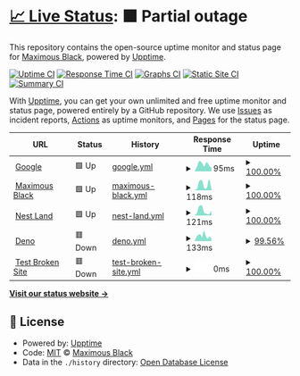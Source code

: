 # [📈 Live Status](https://maximousblk.github.io/status): <!--live status--> **🟧 Partial outage**

This repository contains the open-source uptime monitor and status page for [Maximous Black](maximousblk.now.sh), powered by [Upptime](https://github.com/upptime/upptime).

[![Uptime CI](https://github.com/maximousblk/status/workflows/Uptime%20CI/badge.svg)](https://github.com/maximousblk/status/actions?query=workflow%3A%22Uptime+CI%22)
[![Response Time CI](https://github.com/maximousblk/status/workflows/Response%20Time%20CI/badge.svg)](https://github.com/maximousblk/status/actions?query=workflow%3A%22Response+Time+CI%22)
[![Graphs CI](https://github.com/maximousblk/status/workflows/Graphs%20CI/badge.svg)](https://github.com/maximousblk/status/actions?query=workflow%3A%22Graphs+CI%22)
[![Static Site CI](https://github.com/maximousblk/status/workflows/Static%20Site%20CI/badge.svg)](https://github.com/maximousblk/status/actions?query=workflow%3A%22Static+Site+CI%22)
[![Summary CI](https://github.com/maximousblk/status/workflows/Summary%20CI/badge.svg)](https://github.com/maximousblk/status/actions?query=workflow%3A%22Summary+CI%22)

With [Upptime](https://upptime.js.org), you can get your own unlimited and free uptime monitor and status page, powered entirely by a GitHub repository. We use [Issues](https://github.com/maximousblk/status/issues) as incident reports, [Actions](https://github.com/maximousblk/status/actions) as uptime monitors, and [Pages](https://maximousblk.github.io/status) for the status page.

<!--start: status pages-->
<!-- This summary is generated by Upptime (https://github.com/upptime/upptime) -->
<!-- Do not edit this manually, your changes will be overwritten -->
<!-- prettier-ignore -->
| URL | Status | History | Response Time | Uptime |
| --- | ------ | ------- | ------------- | ------ |
| <img alt="" src="https://www.google.com/favicon.ico" height="13"> [Google](https://www.google.com) | 🟩 Up | [google.yml](https://github.com/maximousblk/status/commits/HEAD/history/google.yml) | <details><summary><img alt="Response time graph" src="./graphs/google/response-time-week.png" height="20"> 95ms</summary><br><a href="https://maximousblk.github.io/status/history/google"><img alt="Response time 76" src="https://img.shields.io/endpoint?url=https%3A%2F%2Fraw.githubusercontent.com%2Fmaximousblk%2Fstatus%2FHEAD%2Fapi%2Fgoogle%2Fresponse-time.json"></a><br><a href="https://maximousblk.github.io/status/history/google"><img alt="24-hour response time 49" src="https://img.shields.io/endpoint?url=https%3A%2F%2Fraw.githubusercontent.com%2Fmaximousblk%2Fstatus%2FHEAD%2Fapi%2Fgoogle%2Fresponse-time-day.json"></a><br><a href="https://maximousblk.github.io/status/history/google"><img alt="7-day response time 95" src="https://img.shields.io/endpoint?url=https%3A%2F%2Fraw.githubusercontent.com%2Fmaximousblk%2Fstatus%2FHEAD%2Fapi%2Fgoogle%2Fresponse-time-week.json"></a><br><a href="https://maximousblk.github.io/status/history/google"><img alt="30-day response time 83" src="https://img.shields.io/endpoint?url=https%3A%2F%2Fraw.githubusercontent.com%2Fmaximousblk%2Fstatus%2FHEAD%2Fapi%2Fgoogle%2Fresponse-time-month.json"></a><br><a href="https://maximousblk.github.io/status/history/google"><img alt="1-year response time 76" src="https://img.shields.io/endpoint?url=https%3A%2F%2Fraw.githubusercontent.com%2Fmaximousblk%2Fstatus%2FHEAD%2Fapi%2Fgoogle%2Fresponse-time-year.json"></a></details> | <details><summary><a href="https://maximousblk.github.io/status/history/google">100.00%</a></summary><a href="https://maximousblk.github.io/status/history/google"><img alt="All-time uptime 100.00%" src="https://img.shields.io/endpoint?url=https%3A%2F%2Fraw.githubusercontent.com%2Fmaximousblk%2Fstatus%2FHEAD%2Fapi%2Fgoogle%2Fuptime.json"></a><br><a href="https://maximousblk.github.io/status/history/google"><img alt="24-hour uptime 100.00%" src="https://img.shields.io/endpoint?url=https%3A%2F%2Fraw.githubusercontent.com%2Fmaximousblk%2Fstatus%2FHEAD%2Fapi%2Fgoogle%2Fuptime-day.json"></a><br><a href="https://maximousblk.github.io/status/history/google"><img alt="7-day uptime 100.00%" src="https://img.shields.io/endpoint?url=https%3A%2F%2Fraw.githubusercontent.com%2Fmaximousblk%2Fstatus%2FHEAD%2Fapi%2Fgoogle%2Fuptime-week.json"></a><br><a href="https://maximousblk.github.io/status/history/google"><img alt="30-day uptime 100.00%" src="https://img.shields.io/endpoint?url=https%3A%2F%2Fraw.githubusercontent.com%2Fmaximousblk%2Fstatus%2FHEAD%2Fapi%2Fgoogle%2Fuptime-month.json"></a><br><a href="https://maximousblk.github.io/status/history/google"><img alt="1-year uptime 100.00%" src="https://img.shields.io/endpoint?url=https%3A%2F%2Fraw.githubusercontent.com%2Fmaximousblk%2Fstatus%2FHEAD%2Fapi%2Fgoogle%2Fuptime-year.json"></a></details>
| <img alt="" src="https://maximousblk.me/favicon.ico" height="13"> [Maximous Black](https://maximousblk.me) | 🟩 Up | [maximous-black.yml](https://github.com/maximousblk/status/commits/HEAD/history/maximous-black.yml) | <details><summary><img alt="Response time graph" src="./graphs/maximous-black/response-time-week.png" height="20"> 118ms</summary><br><a href="https://maximousblk.github.io/status/history/maximous-black"><img alt="Response time 170" src="https://img.shields.io/endpoint?url=https%3A%2F%2Fraw.githubusercontent.com%2Fmaximousblk%2Fstatus%2FHEAD%2Fapi%2Fmaximous-black%2Fresponse-time.json"></a><br><a href="https://maximousblk.github.io/status/history/maximous-black"><img alt="24-hour response time 32" src="https://img.shields.io/endpoint?url=https%3A%2F%2Fraw.githubusercontent.com%2Fmaximousblk%2Fstatus%2FHEAD%2Fapi%2Fmaximous-black%2Fresponse-time-day.json"></a><br><a href="https://maximousblk.github.io/status/history/maximous-black"><img alt="7-day response time 118" src="https://img.shields.io/endpoint?url=https%3A%2F%2Fraw.githubusercontent.com%2Fmaximousblk%2Fstatus%2FHEAD%2Fapi%2Fmaximous-black%2Fresponse-time-week.json"></a><br><a href="https://maximousblk.github.io/status/history/maximous-black"><img alt="30-day response time 165" src="https://img.shields.io/endpoint?url=https%3A%2F%2Fraw.githubusercontent.com%2Fmaximousblk%2Fstatus%2FHEAD%2Fapi%2Fmaximous-black%2Fresponse-time-month.json"></a><br><a href="https://maximousblk.github.io/status/history/maximous-black"><img alt="1-year response time 170" src="https://img.shields.io/endpoint?url=https%3A%2F%2Fraw.githubusercontent.com%2Fmaximousblk%2Fstatus%2FHEAD%2Fapi%2Fmaximous-black%2Fresponse-time-year.json"></a></details> | <details><summary><a href="https://maximousblk.github.io/status/history/maximous-black">100.00%</a></summary><a href="https://maximousblk.github.io/status/history/maximous-black"><img alt="All-time uptime 99.98%" src="https://img.shields.io/endpoint?url=https%3A%2F%2Fraw.githubusercontent.com%2Fmaximousblk%2Fstatus%2FHEAD%2Fapi%2Fmaximous-black%2Fuptime.json"></a><br><a href="https://maximousblk.github.io/status/history/maximous-black"><img alt="24-hour uptime 100.00%" src="https://img.shields.io/endpoint?url=https%3A%2F%2Fraw.githubusercontent.com%2Fmaximousblk%2Fstatus%2FHEAD%2Fapi%2Fmaximous-black%2Fuptime-day.json"></a><br><a href="https://maximousblk.github.io/status/history/maximous-black"><img alt="7-day uptime 100.00%" src="https://img.shields.io/endpoint?url=https%3A%2F%2Fraw.githubusercontent.com%2Fmaximousblk%2Fstatus%2FHEAD%2Fapi%2Fmaximous-black%2Fuptime-week.json"></a><br><a href="https://maximousblk.github.io/status/history/maximous-black"><img alt="30-day uptime 100.00%" src="https://img.shields.io/endpoint?url=https%3A%2F%2Fraw.githubusercontent.com%2Fmaximousblk%2Fstatus%2FHEAD%2Fapi%2Fmaximous-black%2Fuptime-month.json"></a><br><a href="https://maximousblk.github.io/status/history/maximous-black"><img alt="1-year uptime 99.98%" src="https://img.shields.io/endpoint?url=https%3A%2F%2Fraw.githubusercontent.com%2Fmaximousblk%2Fstatus%2FHEAD%2Fapi%2Fmaximous-black%2Fuptime-year.json"></a></details>
| <img alt="" src="https://docs.nest.land/img/logo.svg" height="13"> [Nest Land](https://nest.land) | 🟩 Up | [nest-land.yml](https://github.com/maximousblk/status/commits/HEAD/history/nest-land.yml) | <details><summary><img alt="Response time graph" src="./graphs/nest-land/response-time-week.png" height="20"> 121ms</summary><br><a href="https://maximousblk.github.io/status/history/nest-land"><img alt="Response time 308" src="https://img.shields.io/endpoint?url=https%3A%2F%2Fraw.githubusercontent.com%2Fmaximousblk%2Fstatus%2FHEAD%2Fapi%2Fnest-land%2Fresponse-time.json"></a><br><a href="https://maximousblk.github.io/status/history/nest-land"><img alt="24-hour response time 123" src="https://img.shields.io/endpoint?url=https%3A%2F%2Fraw.githubusercontent.com%2Fmaximousblk%2Fstatus%2FHEAD%2Fapi%2Fnest-land%2Fresponse-time-day.json"></a><br><a href="https://maximousblk.github.io/status/history/nest-land"><img alt="7-day response time 121" src="https://img.shields.io/endpoint?url=https%3A%2F%2Fraw.githubusercontent.com%2Fmaximousblk%2Fstatus%2FHEAD%2Fapi%2Fnest-land%2Fresponse-time-week.json"></a><br><a href="https://maximousblk.github.io/status/history/nest-land"><img alt="30-day response time 152" src="https://img.shields.io/endpoint?url=https%3A%2F%2Fraw.githubusercontent.com%2Fmaximousblk%2Fstatus%2FHEAD%2Fapi%2Fnest-land%2Fresponse-time-month.json"></a><br><a href="https://maximousblk.github.io/status/history/nest-land"><img alt="1-year response time 308" src="https://img.shields.io/endpoint?url=https%3A%2F%2Fraw.githubusercontent.com%2Fmaximousblk%2Fstatus%2FHEAD%2Fapi%2Fnest-land%2Fresponse-time-year.json"></a></details> | <details><summary><a href="https://maximousblk.github.io/status/history/nest-land">100.00%</a></summary><a href="https://maximousblk.github.io/status/history/nest-land"><img alt="All-time uptime 99.98%" src="https://img.shields.io/endpoint?url=https%3A%2F%2Fraw.githubusercontent.com%2Fmaximousblk%2Fstatus%2FHEAD%2Fapi%2Fnest-land%2Fuptime.json"></a><br><a href="https://maximousblk.github.io/status/history/nest-land"><img alt="24-hour uptime 100.00%" src="https://img.shields.io/endpoint?url=https%3A%2F%2Fraw.githubusercontent.com%2Fmaximousblk%2Fstatus%2FHEAD%2Fapi%2Fnest-land%2Fuptime-day.json"></a><br><a href="https://maximousblk.github.io/status/history/nest-land"><img alt="7-day uptime 100.00%" src="https://img.shields.io/endpoint?url=https%3A%2F%2Fraw.githubusercontent.com%2Fmaximousblk%2Fstatus%2FHEAD%2Fapi%2Fnest-land%2Fuptime-week.json"></a><br><a href="https://maximousblk.github.io/status/history/nest-land"><img alt="30-day uptime 100.00%" src="https://img.shields.io/endpoint?url=https%3A%2F%2Fraw.githubusercontent.com%2Fmaximousblk%2Fstatus%2FHEAD%2Fapi%2Fnest-land%2Fuptime-month.json"></a><br><a href="https://maximousblk.github.io/status/history/nest-land"><img alt="1-year uptime 99.98%" src="https://img.shields.io/endpoint?url=https%3A%2F%2Fraw.githubusercontent.com%2Fmaximousblk%2Fstatus%2FHEAD%2Fapi%2Fnest-land%2Fuptime-year.json"></a></details>
| <img alt="" src="https://deno.land/favicon.ico" height="13"> [Deno](https://deno.land) | 🟥 Down | [deno.yml](https://github.com/maximousblk/status/commits/HEAD/history/deno.yml) | <details><summary><img alt="Response time graph" src="./graphs/deno/response-time-week.png" height="20"> 133ms</summary><br><a href="https://maximousblk.github.io/status/history/deno"><img alt="Response time 209" src="https://img.shields.io/endpoint?url=https%3A%2F%2Fraw.githubusercontent.com%2Fmaximousblk%2Fstatus%2FHEAD%2Fapi%2Fdeno%2Fresponse-time.json"></a><br><a href="https://maximousblk.github.io/status/history/deno"><img alt="24-hour response time 94" src="https://img.shields.io/endpoint?url=https%3A%2F%2Fraw.githubusercontent.com%2Fmaximousblk%2Fstatus%2FHEAD%2Fapi%2Fdeno%2Fresponse-time-day.json"></a><br><a href="https://maximousblk.github.io/status/history/deno"><img alt="7-day response time 133" src="https://img.shields.io/endpoint?url=https%3A%2F%2Fraw.githubusercontent.com%2Fmaximousblk%2Fstatus%2FHEAD%2Fapi%2Fdeno%2Fresponse-time-week.json"></a><br><a href="https://maximousblk.github.io/status/history/deno"><img alt="30-day response time 162" src="https://img.shields.io/endpoint?url=https%3A%2F%2Fraw.githubusercontent.com%2Fmaximousblk%2Fstatus%2FHEAD%2Fapi%2Fdeno%2Fresponse-time-month.json"></a><br><a href="https://maximousblk.github.io/status/history/deno"><img alt="1-year response time 209" src="https://img.shields.io/endpoint?url=https%3A%2F%2Fraw.githubusercontent.com%2Fmaximousblk%2Fstatus%2FHEAD%2Fapi%2Fdeno%2Fresponse-time-year.json"></a></details> | <details><summary><a href="https://maximousblk.github.io/status/history/deno">99.56%</a></summary><a href="https://maximousblk.github.io/status/history/deno"><img alt="All-time uptime 99.91%" src="https://img.shields.io/endpoint?url=https%3A%2F%2Fraw.githubusercontent.com%2Fmaximousblk%2Fstatus%2FHEAD%2Fapi%2Fdeno%2Fuptime.json"></a><br><a href="https://maximousblk.github.io/status/history/deno"><img alt="24-hour uptime 98.28%" src="https://img.shields.io/endpoint?url=https%3A%2F%2Fraw.githubusercontent.com%2Fmaximousblk%2Fstatus%2FHEAD%2Fapi%2Fdeno%2Fuptime-day.json"></a><br><a href="https://maximousblk.github.io/status/history/deno"><img alt="7-day uptime 99.56%" src="https://img.shields.io/endpoint?url=https%3A%2F%2Fraw.githubusercontent.com%2Fmaximousblk%2Fstatus%2FHEAD%2Fapi%2Fdeno%2Fuptime-week.json"></a><br><a href="https://maximousblk.github.io/status/history/deno"><img alt="30-day uptime 99.80%" src="https://img.shields.io/endpoint?url=https%3A%2F%2Fraw.githubusercontent.com%2Fmaximousblk%2Fstatus%2FHEAD%2Fapi%2Fdeno%2Fuptime-month.json"></a><br><a href="https://maximousblk.github.io/status/history/deno"><img alt="1-year uptime 99.91%" src="https://img.shields.io/endpoint?url=https%3A%2F%2Fraw.githubusercontent.com%2Fmaximousblk%2Fstatus%2FHEAD%2Fapi%2Fdeno%2Fuptime-year.json"></a></details>
| <img alt="" src="https://favicons.githubusercontent.com/null" height="13"> [Test Broken Site](this.site.does.not.exist) | 🟥 Down | [test-broken-site.yml](https://github.com/maximousblk/status/commits/HEAD/history/test-broken-site.yml) | <details><summary><img alt="Response time graph" src="./graphs/test-broken-site/response-time-week.png" height="20"> 0ms</summary><br><a href="https://maximousblk.github.io/status/history/test-broken-site"><img alt="Response time 0" src="https://img.shields.io/endpoint?url=https%3A%2F%2Fraw.githubusercontent.com%2Fmaximousblk%2Fstatus%2FHEAD%2Fapi%2Ftest-broken-site%2Fresponse-time.json"></a><br><a href="https://maximousblk.github.io/status/history/test-broken-site"><img alt="24-hour response time 0" src="https://img.shields.io/endpoint?url=https%3A%2F%2Fraw.githubusercontent.com%2Fmaximousblk%2Fstatus%2FHEAD%2Fapi%2Ftest-broken-site%2Fresponse-time-day.json"></a><br><a href="https://maximousblk.github.io/status/history/test-broken-site"><img alt="7-day response time 0" src="https://img.shields.io/endpoint?url=https%3A%2F%2Fraw.githubusercontent.com%2Fmaximousblk%2Fstatus%2FHEAD%2Fapi%2Ftest-broken-site%2Fresponse-time-week.json"></a><br><a href="https://maximousblk.github.io/status/history/test-broken-site"><img alt="30-day response time 0" src="https://img.shields.io/endpoint?url=https%3A%2F%2Fraw.githubusercontent.com%2Fmaximousblk%2Fstatus%2FHEAD%2Fapi%2Ftest-broken-site%2Fresponse-time-month.json"></a><br><a href="https://maximousblk.github.io/status/history/test-broken-site"><img alt="1-year response time 0" src="https://img.shields.io/endpoint?url=https%3A%2F%2Fraw.githubusercontent.com%2Fmaximousblk%2Fstatus%2FHEAD%2Fapi%2Ftest-broken-site%2Fresponse-time-year.json"></a></details> | <details><summary><a href="https://maximousblk.github.io/status/history/test-broken-site">100.00%</a></summary><a href="https://maximousblk.github.io/status/history/test-broken-site"><img alt="All-time uptime 100.00%" src="https://img.shields.io/endpoint?url=https%3A%2F%2Fraw.githubusercontent.com%2Fmaximousblk%2Fstatus%2FHEAD%2Fapi%2Ftest-broken-site%2Fuptime.json"></a><br><a href="https://maximousblk.github.io/status/history/test-broken-site"><img alt="24-hour uptime 100.00%" src="https://img.shields.io/endpoint?url=https%3A%2F%2Fraw.githubusercontent.com%2Fmaximousblk%2Fstatus%2FHEAD%2Fapi%2Ftest-broken-site%2Fuptime-day.json"></a><br><a href="https://maximousblk.github.io/status/history/test-broken-site"><img alt="7-day uptime 100.00%" src="https://img.shields.io/endpoint?url=https%3A%2F%2Fraw.githubusercontent.com%2Fmaximousblk%2Fstatus%2FHEAD%2Fapi%2Ftest-broken-site%2Fuptime-week.json"></a><br><a href="https://maximousblk.github.io/status/history/test-broken-site"><img alt="30-day uptime 100.00%" src="https://img.shields.io/endpoint?url=https%3A%2F%2Fraw.githubusercontent.com%2Fmaximousblk%2Fstatus%2FHEAD%2Fapi%2Ftest-broken-site%2Fuptime-month.json"></a><br><a href="https://maximousblk.github.io/status/history/test-broken-site"><img alt="1-year uptime 100.00%" src="https://img.shields.io/endpoint?url=https%3A%2F%2Fraw.githubusercontent.com%2Fmaximousblk%2Fstatus%2FHEAD%2Fapi%2Ftest-broken-site%2Fuptime-year.json"></a></details>

<!--end: status pages-->

[**Visit our status website →**](https://maximousblk.github.io/status)

## 📄 License

- Powered by: [Upptime](https://github.com/upptime/upptime)
- Code: [MIT](./LICENSE) © [Maximous Black](maximousblk.now.sh)
- Data in the `./history` directory: [Open Database License](https://opendatacommons.org/licenses/odbl/1-0/)
